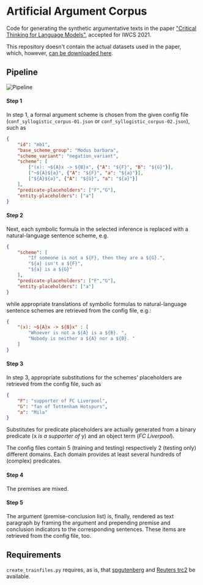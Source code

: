 # Artificial Argument Corpus

Code for generating the synthetic argumentative texts in the paper ["Critical Thinking for Language Models"](https://arxiv.org/pdf/2009.07185), accepted for IWCS 2021.

This repository doesn't contain the actual datasets used in the paper, which, however, [can be downloaded here](https://bwsyncandshare.kit.edu/s/97FCrJECJKWxawD).


## Pipeline

![Pipeline](https://debatelab.github.io/assets/img/pipeline.png)

#### Step 1

In step 1, a formal argument scheme is chosen from the given config file (`conf_syllogistic_corpus-01.json` or `conf_syllogistic_corpus-02.json`), such as

```json
{
    "id": "mb1",
    "base_scheme_group": "Modus barbara",
    "scheme_variant": "negation_variant",
    "scheme": [
        ["(x): ¬${A}x -> ${B}x", {"A": "${F}", "B": "${G}"}],
        ["¬${A}${a}", {"A": "${F}", "a": "${a}"}],
        ["${A}${a}", {"A": "${G}", "a": "${a}"}]
    ],
    "predicate-placeholders": ["F","G"],
    "entity-placeholders": ["a"]
}
```

#### Step 2

Next, each symbolic formula in the selected inference is replaced with a natural-language sentence scheme, e.g.

```json
{
    "scheme": [
        "If someone is not a ${F}, then they are a ${G}.",
        "${a} isn't a ${F}",
        "${a} is a ${G}"
    ],
    "predicate-placeholders": ["F","G"],
    "entity-placeholders": ["a"]
}
```
while appropriate translations of symbolic formulas to natural-language sentence schemes are retrieved from the config file, e.g.:

```json
{
    "(x): ¬${A}x -> ${B}x" : [
        "Whoever is not a ${A} is a ${B}. ",
        "Nobody is neither a ${A} nor a ${B}. "
    ]
}
```

#### Step 3

In step 3, appropriate substitutions for the schemes' placeholders are retrieved from the config file, such as

```json
{
    "F": "supporter of FC Liverpool",
    "G": "fan of Tottenham Hotspurs",
    "a": "Mila"
}
```

Substitutes for predicate placeholders are actually generated from a binary predicate (x *is a supporter of* y) and an object term (*FC Liverpool*).

The config files contain 5 (training and testing) respectively 2 (testing only) different domains. Each domain provides at least several hundreds of (complex) predicates. 

#### Step 4

The premises are mixed.

#### Step 5

The argument (premise-conclusion list) is, finally, rendered as text paragraph by framing the argument and prepending premise and conclusion indicators to the corresponding sentences. These items are retrieved from the config file, too.



## Requirements

`create_trainfiles.py` requires, as is, that [spgutenberg](https://github.com/pgcorpus/gutenberg) and [Reuters trc2](https://trec.nist.gov/data/reuters/reuters.html) be available. 
